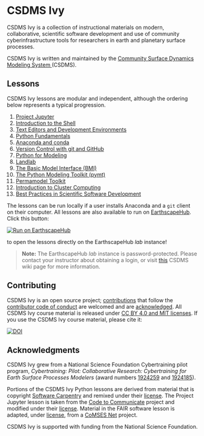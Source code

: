 <!-- Links -->

[jhub]: https://csdms.colorado.edu/wiki/JupyterHub
[badge]: https://img.shields.io/badge/Run%20on-EarthscapeHub-orange
[jupyter]: https://github.com/csdms/ivy/blob/main/lessons/jupyter/index.md
[shell]: https://github.com/csdms/ivy/blob/main/lessons/shell/index.md
[editors]: https://github.com/csdms/ivy/blob/main/lessons/editors/index.md
[conda]: https://github.com/csdms/ivy/blob/main/lessons/conda/index.md
[python]: https://github.com/csdms/ivy/blob/main/lessons/python/index.ipynb
[git]: https://github.com/csdms/ivy/blob/main/lessons/git/index.md
[bmi]: https://github.com/csdms/ivy/blob/main/lessons/bmi/index.ipynb
[landlab]: https://github.com/csdms/ivy/blob/main/lessons/landlab/index.ipynb
[pymt]: https://github.com/csdms/ivy/blob/main/lessons/pymt/index.ipynb
[permamodel]: https://github.com/csdms/ivy/blob/main/lessons/permamodel/index.ipynb
[best-practices]: https://github.com/csdms/ivy/blob/main/lessons/best-practices/index.md
[hpc]: https://github.com/csdms/ivy/blob/main/lessons/hpc/index.md
[jhub-link]: https://lab.openearthscape.org/hub/user-redirect/git-pull?repo=https%3A%2F%2Fgithub.com%2Fcsdms%2Fivy&urlpath=lab%2Ftree%2Fivy%2FREADME.ipynb%3Fautodecode&branch=main
[jhub-info]: https://csdms.colorado.edu/wiki/JupyterHub
[contributing]: https://github.com/csdms/ivy/blob/main/CONTRIBUTING.rst
[conduct]: https://github.com/csdms/ivy/blob/main/CODE-OF-CONDUCT.rst
[authors]: https://github.com/csdms/ivy/blob/main/AUTHORS.rst
[license]: https://github.com/csdms/ivy/blob/main/LICENSE.md
[swc]: http://software-carpentry.org
[swc-license]: https://github.com/swcarpentry/python-novice-inflammation/blob/gh-pages/LICENSE.md
[coco]: https://github.com/CodeToCommunicate
[coco-license]: https://github.com/CodeToCommunicate/CoCoLessons/blob/main/LICENSE
[comses]: https://comses.net
[comses-license]: https://github.com/comses-education/fair-osg-template/blob/main/LICENSE

# CSDMS Ivy

CSDMS Ivy is a collection of instructional materials
on modern, collaborative, scientific software development
and use of community cyberinfrastructure tools
for researchers in earth and planetary surface processes.

CSDMS Ivy is
written and maintained by the
[Community Surface Dynamics Modeling System ](https://csdms.colorado.edu)(CSDMS).

## Lessons

CSDMS Ivy lessons are modular and independent,
although the ordering below represents a typical progression.

1. [Project Jupyter][jupyter]
1. [Introduction to the Shell][shell]
1. [Text Editors and Development Environments][editors]
1. [Python Fundamentals][python]
1. [Anaconda and conda][conda]
1. [Version Control with git and GitHub][git]
1. [Python for Modeling][python]
1. [Landlab][landlab]
1. [The Basic Model Interface (BMI)][bmi]
1. [The Python Modeling Toolkit (pymt)][pymt]
1. [Permamodel Toolkit][permamodel]
1. [Introduction to Cluster Computing][hpc]
1. [Best Practices in Scientific Software Development][best-practices]

The lessons can be run locally
if a user installs Anaconda and a `git` client on their computer.
All lessons are also available to run
on [EarthscapeHub][jhub].
Click this button:

[![Run on EarthscapeHub][badge]][jhub-link]

to open the lessons directly on the EarthscapeHub *lab* instance!

> **Note:** The EarthscapeHub *lab* instance is password-protected.
  Please contact your instructor about obtaining a login,
  or visit [this][jhub-info] CSDMS wiki page for more information.

## Contributing

CSDMS Ivy is an open source project;
[contributions][contributing] that follow
the [contributor code of conduct][conduct] are welcomed
and are [acknowledged][authors].
All CSDMS Ivy course material is
released under [CC BY 4.0 and MIT licenses][license].
If you use the CSDMS Ivy course material,
please cite it:

[![DOI](https://zenodo.org/badge/278206679.svg)](https://zenodo.org/badge/latestdoi/278206679)

## Acknowledgments

CSDMS Ivy grew from a National Science Foundation Cybertraining pilot program,
*Cybertraining: Pilot: Collaborative Research:
Cybertraining for Earth Surface Processes Modelers*
(award numbers
[1924259](https://www.nsf.gov/awardsearch/showAward?AWD_ID=1924259) and
[1924185](https://www.nsf.gov/awardsearch/showAward?AWD_ID=1924185)).

Portions of the CSDMS Ivy Python lessons are derived
from material that is copyright
[Software Carpentry][swc]
and remixed under their [license][swc-license].
The Project Jupyter lesson
is taken from the [Code to Communicate][coco] project
and modified under their [license][coco-license].
Material in the FAIR software lesson is adapted,
under [license][comses-license],
from a [CoMSES Net][comses] project.

CSDMS Ivy is supported with funding from the National Science Foundation.
